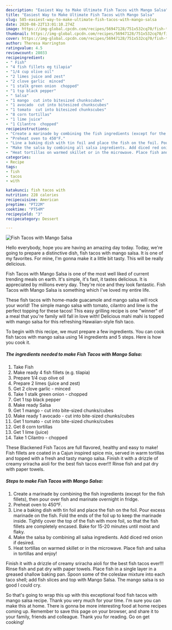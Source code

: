 ```yaml
---
description: "Easiest Way to Make Ultimate Fish Tacos with Mango Salsa"
title: "Easiest Way to Make Ultimate Fish Tacos with Mango Salsa"
slug: 585-easiest-way-to-make-ultimate-fish-tacos-with-mango-salsa
date: 2020-08-22T13:01:10.274Z
image: https://img-global.cpcdn.com/recipes/56947128/751x532cq70/fish-tacos-with-mango-salsa-recipe-main-photo.jpg
thumbnail: https://img-global.cpcdn.com/recipes/56947128/751x532cq70/fish-tacos-with-mango-salsa-recipe-main-photo.jpg
cover: https://img-global.cpcdn.com/recipes/56947128/751x532cq70/fish-tacos-with-mango-salsa-recipe-main-photo.jpg
author: Theresa Harrington
ratingvalue: 4.5
reviewcount: 28033
recipeingredient:
- " Fish"
- "4 fish fillets eg tilapia"
- "1/4 cup olive oil"
- "2 limes juice and zest"
- "2 clove garlic  minced"
- "1 stalk green onion  chopped"
- "1 tsp black pepper"
- " Salsa"
- "1 mango  cut into bitesized chunkscubes"
- "1 avocado  cut into bitesized chunkscubes"
- "1 tomato  cut into bitesized chunkscubes"
- "8 corn tortillas"
- "1 lime juice"
- "1 Cilantro  chopped"
recipeinstructions:
- "Create a marinade by combining the fish ingredients (except for the fish fillets), then pour over fish and marinate overnight in fridge."
- "Preheat oven to 450°F."
- "Line a baking dish with tin foil and place the fish on the foil. Pour excess marinade on the fish. Fold the ends of the foil up to keep the marinade inside. Tightly cover the top of the fish with more foil, so that the fish fillets are completely encased. Bake for 15-20 minutes until moist and flaky."
- "Make the salsa by combining all salsa ingredients. Add diced red onion if desired."
- "Heat tortillas on warmed skillet or in the microwave. Place fish and salsa in tortillas and enjoy!"
categories:
- Recipe
tags:
- fish
- tacos
- with

katakunci: fish tacos with 
nutrition: 228 calories
recipecuisine: American
preptime: "PT22M"
cooktime: "PT54M"
recipeyield: "3"
recipecategory: Dessert

---
```



![Fish Tacos with Mango Salsa](https://img-global.cpcdn.com/recipes/56947128/751x532cq70/fish-tacos-with-mango-salsa-recipe-main-photo.jpg)

Hello everybody, hope you are having an amazing day today. Today, we're going to prepare a distinctive dish, fish tacos with mango salsa. It is one of my favorites. For mine, I'm gonna make it a little bit tasty. This will be really delicious.

Fish Tacos with Mango Salsa is one of the most well liked of current trending meals on earth. It's simple, it's fast, it tastes delicious. It is appreciated by millions every day. They're nice and they look fantastic. Fish Tacos with Mango Salsa is something which I've loved my entire life.

These fish tacos with home-made guacamole and mango salsa will rock your world! The simple mango salsa with tomato, cilantro and lime is the perfect topping for these tacos! This easy grilling recipe is one &#34;winner&#34; of a meal that you&#39;re family will fall in love with! Delicious mahi mahi is topped with mango salsa for this refreshing Hawaiian-style fish taco.


To begin with this recipe, we must prepare a few ingredients. You can cook fish tacos with mango salsa using 14 ingredients and 5 steps. Here is how you cook it.

<!--inarticleads1-->

##### The ingredients needed to make Fish Tacos with Mango Salsa:

1. Take  Fish
1. Make ready 4 fish fillets (e.g. tilapia)
1. Prepare 1/4 cup olive oil
1. Prepare 2 limes (juice and zest)
1. Get 2 clove garlic - minced
1. Take 1 stalk green onion - chopped
1. Get 1 tsp black pepper
1. Make ready  Salsa
1. Get 1 mango - cut into bite-sized chunks/cubes
1. Make ready 1 avocado - cut into bite-sized chunks/cubes
1. Get 1 tomato - cut into bite-sized chunks/cubes
1. Get 8 corn tortillas
1. Get 1 lime (juice)
1. Take 1 Cilantro - chopped


These Blackened Fish Tacos are full flavored, healthy and easy to make! Fish fillets are coated in a Cajun inspired spice mix, served in warm tortillas and topped with a fresh and tasty mango salsa. Finish it with a drizzle of creamy sriracha aioli for the best fish tacos ever!!! Rinse fish and pat dry with paper towels. 

<!--inarticleads2-->

##### Steps to make Fish Tacos with Mango Salsa:

1. Create a marinade by combining the fish ingredients (except for the fish fillets), then pour over fish and marinate overnight in fridge.
1. Preheat oven to 450°F.
1. Line a baking dish with tin foil and place the fish on the foil. Pour excess marinade on the fish. Fold the ends of the foil up to keep the marinade inside. Tightly cover the top of the fish with more foil, so that the fish fillets are completely encased. Bake for 15-20 minutes until moist and flaky.
1. Make the salsa by combining all salsa ingredients. Add diced red onion if desired.
1. Heat tortillas on warmed skillet or in the microwave. Place fish and salsa in tortillas and enjoy!


Finish it with a drizzle of creamy sriracha aioli for the best fish tacos ever!!! Rinse fish and pat dry with paper towels. Place fish in a single layer in a greased shallow baking pan. Spoon some of the coleslaw mixture into each taco shell; add fish slices and top with Mango Salsa. The mango salsa is so good I could cry. 

So that's going to wrap this up with this exceptional food fish tacos with mango salsa recipe. Thank you very much for your time. I'm sure you can make this at home. There is gonna be more interesting food at home recipes coming up. Remember to save this page on your browser, and share it to your family, friends and colleague. Thank you for reading. Go on get cooking!
